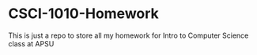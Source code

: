 # CSCI-1010-Homework
This is just a repo to store all my homework for Intro to Computer Science class at APSU
